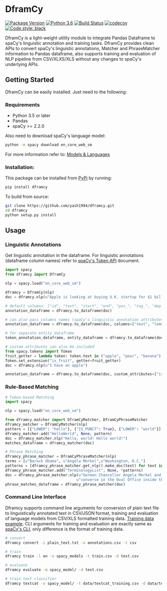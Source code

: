 # DframCy

[![Package Version](https://img.shields.io/pypi/v/dframcy.svg?&service=github)](https://pypi.python.org/pypi/dframcy/)
[![Python 3.6](https://img.shields.io/badge/python-3.6-blue.svg)](https://www.python.org/downloads/release/python-360/)
[![Build Status](https://travis-ci.org/yash1994/dframcy.svg?branch=master)](https://travis-ci.org/yash1994/dframcy) 
[![codecov](https://codecov.io/gh/yash1994/dframcy/branch/master/graph/badge.svg)](https://codecov.io/gh/yash1994/dframcy)
[![Code style: black](https://img.shields.io/badge/code%20style-black-000000.svg)](https://github.com/ambv/black)

DframCy is a light-weight utility module to integrate Pandas Dataframe to spaCy's linguistic annotation and training tasks. DframCy provides clean APIs to convert spaCy's linguistic annotations, Matcher and PhraseMatcher information to Pandas dataframe, also supports training and evaluation of NLP pipeline from CSV/XLXS/XLS without any changes to spaCy's underlying APIs.

## Getting Started

DframCy can be easily installed. Just need to the following:

### Requirements

* Python 3.5 or later
* Pandas
* spaCy >= 2.2.0

Also need to download spaCy's language model:

```bash
python -m spacy download en_core_web_sm
```

For more information refer to: [Models & Languages](https://spacy.io/usage/models)

### Installation:

This package can be installed from [PyPi](https://pypi.org/project/dframcy/) by running:

```bash
pip install dframcy
```

To build from source:

```bash
git clone https://github.com/yash1994/dframcy.git
cd dframcy
python setup.py install
```

## Usage

### Linguistic Annotations

Get linguistic annotation in the dataframe. For linguistic annotations (dataframe column names) refer to [spaCy's Token API](https://spacy.io/api/token) document.

```python
import spacy
from dframcy import DframCy

nlp = spacy.load("en_core_web_sm")

dframcy = DframCy(nlp)
doc = dframcy.nlp(u"Apple is looking at buying U.K. startup for $1 billion")

# default columns: ["id", "text", "start", "end", "pos_", "tag_", "dep_", "head", "ent_type_"]
annotation_dataframe = dframcy.to_dataframe(doc)

# can also pass columns names (spaCy's linguistic annotation attributes)
annotation_dataframe = dframcy.to_dataframe(doc, columns=["text", "lemma_", "lower_", "is_punct"])

# for separate entity dataframe
token_annotation_dataframe, entity_dataframe = dframcy.to_dataframe(doc, separate_entity_dframe=True)

# custom attributes can also be included
from spacy.tokens import Token
fruit_getter = lambda token: token.text in ("apple", "pear", "banana")
Token.set_extension("is_fruit", getter=fruit_getter)
doc = dframcy.nlp(u"I have an apple")

annotation_dataframe = dframcy.to_dataframe(doc, custom_attributes=["is_fruit"])
```

### Rule-Based Matching

```python
# Token-based Matching
import spacy

nlp = spacy.load("en_core_web_sm")

from dframcy.matcher import DframCyMatcher, DframCyPhraseMatcher
dframcy_matcher = DframCyMatcher(nlp)
pattern = [{"LOWER": "hello"}, {"IS_PUNCT": True}, {"LOWER": "world"}]
dframcy_matcher.add("HelloWorld", None, pattern)
doc = dframcy_matcher.nlp("Hello, world! Hello world!")
matches_dataframe = dframcy_matcher(doc)

# Phrase Matching
dframcy_phrase_matcher = DframCyPhraseMatcher(nlp)
terms = [u"Barack Obama", u"Angela Merkel",u"Washington, D.C."]
patterns = [dframcy_phrase_matcher.get_nlp().make_doc(text) for text in terms]
dframcy_phrase_matcher.add("TerminologyList", None, *patterns)
doc = dframcy_phrase_matcher.nlp(u"German Chancellor Angela Merkel and US President Barack Obama "
                                u"converse in the Oval Office inside the White House in Washington, D.C.")
phrase_matches_dataframe = dframcy_phrase_matcher(doc)
```

### Command Line Interface

Dframcy supports command line arguments for conversion of plain text file to linguistically annotated text in CSV/JSON format, training and evaluation of language models from CSV/XLS formatted training data.
[Training data example](https://github.com/yash1994/dframcy/blob/master/data/training_data_format.csv). CLI arguments for training and evaluation are exactly same as [spaCy's CLI](https://spacy.io/api/cli), only difference is the format of training data.

```bash
# convert
dframcy convert -i plain_text.txt -o annotations.csv -t csv

# train
dframcy train -l en -o spacy_models -t train.csv -d test.csv

# evaluate
dframcy evaluate -m spacy_model/ -d test.csv

# train text classifier
dframcy textcat -o spacy_model/ -t data/textcat_training.csv -d data/textcat_training.csv
```
